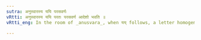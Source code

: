 ```yaml
---
sutra: अनुस्वारस्य ययि परसवर्णः
vRtti: अनुस्वारस्य ययि परतः परसवर्ण आदेशो भवति ॥
vRtti_eng: In the room of _anusvara_, when यय् follows, a letter homogeneous with the latter is substituted.

---
```

